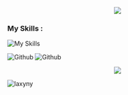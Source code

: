 <p align="center">
  <img src="https://readme-typing-svg.demolab.com?font=Fira+Code&size=22&duration=3000&pause=1200&color=00FF41&center=true&vCenter=true&multiline=true&width=1000&lines=Accessing+GitHub+terminal+profile...;Authentication+granted+%5BOK%5D.;Loading+developer+signature...;User%3A+Laxyny+%7C+Cross-platform+engineer.;Skills%3A+HTML+%7C+CSS+%7C+Angular+%7C+Node.js+%7C+JS+%7C+Python+%7C+Dart+%7C+Flutter.;Mission%3A+Build+cool+tools.+Break+limits.+Stay+fast.;Welcome+to+my+digital+workspace." />
</p>

### My Skills :

![My Skills](https://skillicons.dev/icons?i=html,css,angular,nodejs,js,py,dart,flutter)

![Github](https://github-readme-stats.vercel.app/api?username=laxyny&theme=calm_pink&show_icons=true)
![Github](https://github-readme-stats.vercel.app/api/top-langs/?username=laxyny&layout=compact)

<p align="center">
  <img src="https://raw.githubusercontent.com/trinib/trinib/a5f17399d881c5651a89bfe4a621014b08346cf0/images/marquee.svg">
</p>

<p align="left">
  <img src="https://komarev.com/ghpvc/?username=laxyny&label=Profile%20views&color=0e75b6&style=flat" alt="laxyny" />
</p>
